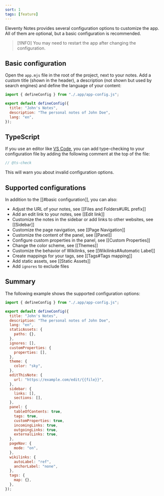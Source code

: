 ```yaml
---
sort: 1
tags: [feature]
---
```


Eleventy Notes provides several configuration options to customize the app. All of them are optional, but a basic configuration is recommended.

> [!INFO] You may need to restart the app after changing the configuration.

## Basic configuration

Open the `app.mjs` file in the root of the project, next to your notes. Add a custom title (shown in the header), a description (not shown but used by search engines) and define the language of your content:

```js
import { defineConfig } from "./.app/app-config.js";

export default defineConfig({
  title: "John's Notes",
  description: "The personal notes of John Doe",
  lang: "en",
});
```

## TypeScript

If you use an editor like [VS Code](https://code.visualstudio.com/), you can add
type-checking to your configuration file by adding the following comment
at the top of the file:

```js
// @ts-check
```

This will warn you about invalid configuration options.

## Supported configurations

In addition to the [[#basic configuration]], you can also:

- Adjust the URL of your notes, see [[Files and Folders#URL prefix]]
- Add an edit link to your notes, see [[Edit link]]
- Customize the notes in the sidebar or add links to other websites, see [[Sidebar]]
- Customize the page navigation, see [[Page Navigation]]
- Customize the content of the panel, see [[Panel]]
- Configure custom properties in the panel, see [[Custom Properties]]
- Change the color scheme, see [[Themes]]
- Customize the behavior of Wikilinks, see [[Wikilinks#Automatic Label]]
- Create mappings for your tags, see [[Tags#Tags mapping]]
- Add static assets, see [[Static Assets]]
- Add `ignores` to exclude files

## Summary

The following example shows the supported configuration options:

```js
import { defineConfig } from "./.app/app-config.js";

export default defineConfig({
  title: "John's Notes",
  description: "The personal notes of John Doe",
  lang: "en",
  staticAssets: {
    paths: {},
  },
  ignores: [],
  customProperties: {
    properties: [],
  },
  theme: {
    color: "sky",
  },
  editThisNote: {
    url: "https://example.com/edit/{{file}}",
  },
  sidebar: {
    links: [],
    sections: [],
  },
  panel: {
    tableOfContents: true,
    tags: true,
    customProperties: true,
    incomingLinks: true,
    outgoingLinks: true,
    externalLinks: true,
  },
  pageNav: {
    mode: "on",
  },
  wikilinks: {
    autoLabel: "ref",
    anchorLabel: "none",
  },
  tags: {
    map: {},
  },
});
```
